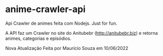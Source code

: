 # anime-crawler-api
Api Crawler de animes feita com Nodejs. Just for fun.

A API faz um Crawler no site do Anitubebr (http://anitubebr.biz) e retorna animes, categorias e episódios.


Nova Atualização Feita por Maurício Souza em 10/06/2022
